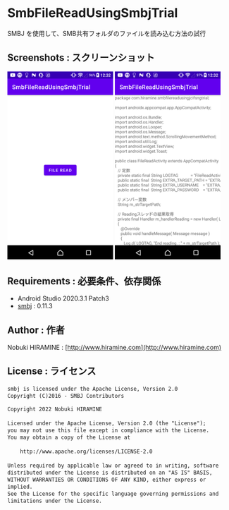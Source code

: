 # SmbFileReadUsingSmbjTrial
SMBJ を使用して、SMB共有フォルダのファイルを読み込む方法の試行

## Screenshots : スクリーンショット
<kbd><img src="images/screenshot01.png" width="240"/></kbd> <kbd><img src="images/screenshot02.png" width="240" alt="Screenshot"/></kbd>

## Requirements : 必要条件、依存関係
- Android Studio 2020.3.1 Patch3
- [smbj](https://github.com/hierynomus/smbj) : 0.11.3

## Author : 作者
Nobuki HIRAMINE : [http://www.hiramine.com](http://www.hiramine.com)

## License : ライセンス
```
smbj is licensed under the Apache License, Version 2.0
Copyright (C)2016 - SMBJ Contributors
```

```
Copyright 2022 Nobuki HIRAMINE

Licensed under the Apache License, Version 2.0 (the "License");
you may not use this file except in compliance with the License.
You may obtain a copy of the License at

    http://www.apache.org/licenses/LICENSE-2.0

Unless required by applicable law or agreed to in writing, software
distributed under the License is distributed on an "AS IS" BASIS,
WITHOUT WARRANTIES OR CONDITIONS OF ANY KIND, either express or implied.
See the License for the specific language governing permissions and
limitations under the License.
```

